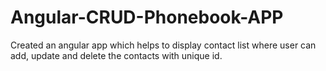 # Angular-CRUD-Phonebook-APP
Created an angular app which helps to display contact list where user can add, update and delete the contacts with unique id.
